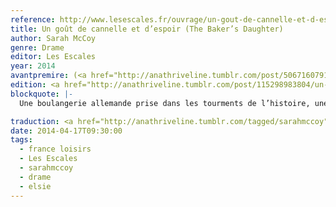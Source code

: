 ```yaml
---
reference: http://www.lesescales.fr/ouvrage/un-gout-de-cannelle-et-d-espoir?EAN13=9782365690409
title: Un goût de cannelle et d’espoir (The Baker’s Daughter)
author: Sarah McCoy
genre: Drame
editor: Les Escales
year: 2014
avantpremire: (<a href="http://anathriveline.tumblr.com/post/50671607910/la-bonne-etoile-delsie-the-bakers-daughter">Avant-première France Loisirs</a>, 2013.
edition: <a href="http://anathriveline.tumblr.com/post/115298983804/un-gout-de-cannelle-et-despoir-the-bakers">Pocket</a>, 2015)
blockquote: |-
  Une boulangerie allemande prise dans les tourments de l’histoire, une famille déchirée par les horreurs de la guerre, l’innocence confrontée à un choix terrible... Bouleversant d’émotion, un roman porteur d’une magnifique leçon de vie et de tolérance.

traduction: <a href="http://anathriveline.tumblr.com/tagged/sarahmccoy">Sarah McCoy</a>
date: 2014-04-17T09:30:00
tags:
  - france loisirs
  - Les Escales
  - sarahmccoy
  - drame
  - elsie
---
```

